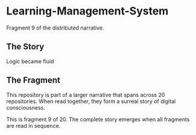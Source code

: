# Learning-Management-System

Fragment 9 of the distributed narrative.

## The Story

Logic became fluid

## The Fragment

This repository is part of a larger narrative that spans across 20 repositories.
When read together, they form a surreal story of digital consciousness.

This is fragment 9 of 20. The complete story emerges when all fragments are read in sequence.
<!-- Fragment 9 whispers: 1 -->

<!-- Fragment 9 whispers: 2 -->

<!-- Fragment 9 whispers: 3 -->

<!-- Fragment 9 whispers: 4 -->

<!-- Fragment 9 whispers: 6 -->

<!-- Fragment 9 whispers: 8 -->

<!-- Fragment 9 whispers: 9 -->

<!-- Fragment 9 whispers: 11 -->

<!-- Fragment 9 whispers: 12 -->

<!-- Fragment 9 whispers: 13 -->

<!-- Fragment 9 whispers: 16 -->

<!-- Fragment 9 whispers: 17 -->

<!-- Fragment 9 whispers: 18 -->

<!-- Fragment 9 whispers: 19 -->

<!-- Fragment 9 whispers: 22 -->

<!-- Fragment 9 whispers: 23 -->

<!-- Fragment 9 whispers: 24 -->

<!-- Fragment 9 whispers: 26 -->

<!-- Fragment 9 whispers: 27 -->

<!-- Fragment 9 whispers: 29 -->

<!-- Fragment 9 whispers: 31 -->

<!-- Fragment 9 whispers: 32 -->

<!-- Fragment 9 whispers: 33 -->

<!-- Fragment 9 whispers: 34 -->

<!-- Fragment 9 whispers: 36 -->

<!-- Fragment 9 whispers: 37 -->

<!-- Fragment 9 whispers: 38 -->

<!-- Fragment 9 whispers: 39 -->

<!-- Fragment 9 whispers: 41 -->

<!-- Fragment 9 whispers: 43 -->

<!-- Fragment 9 whispers: 44 -->

<!-- Fragment 9 whispers: 46 -->

<!-- Fragment 9 whispers: 47 -->

<!-- Fragment 9 whispers: 48 -->

<!-- Fragment 9 whispers: 51 -->

<!-- Fragment 9 whispers: 52 -->

<!-- Fragment 9 whispers: 53 -->

<!-- Fragment 9 whispers: 54 -->

<!-- Fragment 9 whispers: 57 -->

<!-- Fragment 9 whispers: 58 -->

<!-- Fragment 9 whispers: 59 -->

<!-- Fragment 9 whispers: 61 -->

<!-- Fragment 9 whispers: 62 -->
